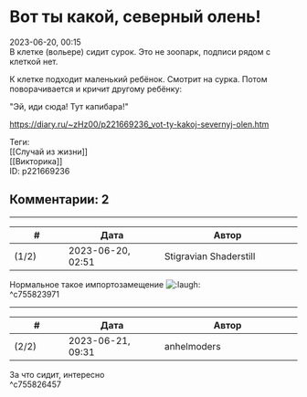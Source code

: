 Вот ты какой, северный олень!
=============================

  
2023-06-20, 00:15  
 В клетке (вольере) сидит сурок. Это не зоопарк, подписи рядом с клеткой нет.   
   
 К клетке подходит маленький ребёнок. Смотрит на сурка. Потом поворачивается и кричит другому ребёнку:   
   
 "Эй, иди сюда! Тут капибара!"   
  
<https://diary.ru/~zHz00/p221669236_vot-ty-kakoj-severnyj-olen.htm>  
  
Теги:  
[[Случай из жизни]]  
[[Викторика]]  
ID: p221669236  


Комментарии: 2
--------------

  


---



|         #         |              Дата              |                     Автор                     |           ID           |
| --- | --- | --- | --- |
| (1/2) | 2023-06-20, 02:51 | Stigravian Shaderstill | c755823971 |

  
 Нормальное такое импортозамещение ![:laugh:](/picture/1126.gif)   
 ^c755823971

---



|         #         |              Дата              |                     Автор                     |           ID           |
| --- | --- | --- | --- |
| (2/2) | 2023-06-21, 09:31 | anhelmoders | c755826457 |

  
 За что сидит, интересно   
 ^c755826457